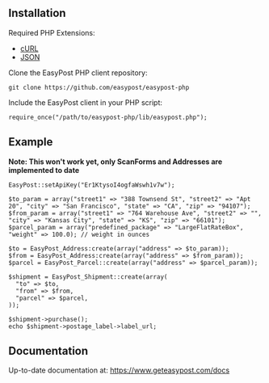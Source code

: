 Installation
------------------

Required PHP Extensions:
- [cURL](http://php.net/manual/en/book.curl.php)
- [JSON](http://php.net/manual/en/book.json.php)

Clone the EasyPost PHP client repository:

    git clone https://github.com/easypost/easypost-php

Include the EasyPost client in your PHP script:

    require_once("/path/to/easypost-php/lib/easypost.php");

Example
----------------

**Note: This won't work yet, only ScanForms and Addresses are implemented to date**

    EasyPost::setApiKey("Er1KtysoI4ogfaWswh1v7w");
    
    $to_param = array("street1" => "388 Townsend St", "street2" => "Apt 20", "city" => "San Francisco", "state" => "CA", "zip" => "94107");
    $from_param = array("street1" => "764 Warehouse Ave", "street2" => "", "city" => "Kansas City", "state" => "KS", "zip" => "66101");
    $parcel_param = array("predefined_package" => "LargeFlatRateBox", "weight" => 100.0); // weight in ounces

    $to = EasyPost_Address:create(array("address" => $to_param));
    $from = EasyPost_Address:create(array("address" => $from_param));
    $parcel = EasyPost_Parcel::create(array("address" => $parcel_param));

    $shipment = EasyPost_Shipment::create(array(
      "to" => $to,
      "from" => $from,
      "parcel" => $parcel,
    ));

    $shipment->purchase();
    echo $shipment->postage_label->label_url;

Documentation
--------------------

Up-to-date documentation at: https://www.geteasypost.com/docs